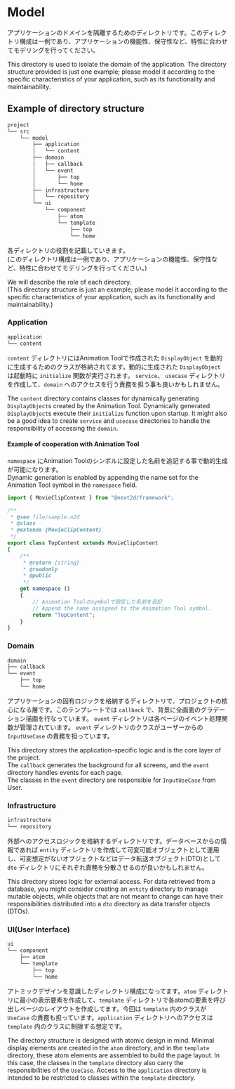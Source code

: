 # Model

アプリケーションのドメインを隔離するためのディレクトリです。このディレクトリ構成は一例であり、アプリケーションの機能性、保守性など、特性に合わせてモデリングを行ってください。  

This directory is used to isolate the domain of the application. The directory structure provided is just one example; please model it according to the specific characteristics of your application, such as its functionality and maintainability.  

## Example of directory structure

```sh
project
└── src
    └── model
        ├── application
        │   └── content
        ├── domain
        │   ├── callback
        │   └── event
        │       ├── top
        │       └── home
        ├── infrastructure
        │   └── repository
        └── ui
            └── component
                ├── atom
                └── template
                    ├── top
                    └── home
```

各ディレクトリの役割を記載していきます。  
(このディレクトリ構成は一例であり、アプリケーションの機能性、保守性など、特性に合わせてモデリングを行ってください。)  

We will describe the role of each directory.  
(This directory structure is just an example; please model it according to the specific characteristics of your application, such as its functionality and maintainability.)

### Application

```sh
application
└── content
```

`content` ディレクトリにはAnimation Toolで作成された `DisplayObject` を動的に生成するためのクラスが格納されてます。動的に生成された `DisplayObject` は起動時に `initialize` 関数が実行されます。 `service`、 `usecase`  ディレクトリを作成して、`domain` へのアクセスを行う責務を担う事も良いかもしれません。  

The `content` directory contains classes for dynamically generating `DisplayObject`s created by the Animation Tool. Dynamically generated `DisplayObject`s execute their `initialize` function upon startup. It might also be a good idea to create `service` and `usecase` directories to handle the responsibility of accessing the `domain`.

#### Example of cooperation with Animation Tool

`namespace` にAnimation Toolのシンボルに設定した名前を追記する事で動的生成が可能になります。  
Dynamic generation is enabled by appending the name set for the Animation Tool symbol in the `namespace` field.  

```javascript
import { MovieClipContent } from "@next2d/framework";

/**
 * @see file/sample.n2d
 * @class
 * @extends {MovieClipContent}
 */
export class TopContent extends MovieClipContent
{
    /**
     * @return {string}
     * @readonly
     * @public
     */
    get namespace ()
    {
        // Animation Toolのsymbolで設定した名前を追記
        // Append the name assigned to the Animation Tool symbol.
        return "TopContent"; 
    }
}
```

### Domain

```sh
domain
├── callback
└── event
    ├── top
    └── home
```

アプリケーションの固有ロジックを格納するディレクトリで、プロジェクトの核心になる層です。このテンプレートでは `callback` で、背景に全画面のグラデーション描画を行なっています。 `event` ディレクトリは各ページのイベント処理関数が管理されています。 `event` ディレクトリのクラスがユーザーからの `InputUseCase` の責務を担っています。  

This directory stores the application-specific logic and is the core layer of the project.  
The `callback` generates the background for all screens, and the `event` directory handles events for each page.  
The classes in the `event` directory are responsible for `InputUseCase` from User.  

### Infrastructure

```sh
infrastructure
└── repository
```

外部へのアクセスロジックを格納するディレクトリです。データベースからの情報であれば `entity` ディレクトリを作成して可変可能オブジェクトとして運用し、可変想定がないオブジェクトなどはデータ転送オブジェクト(DTO)として `dto` ディレクトリにそれぞれ責務を分散させるのが良いかもしれません。  

This directory stores logic for external access. For data retrieved from a database, you might consider creating an `entity` directory to manage mutable objects, while objects that are not meant to change can have their responsibilities distributed into a `dto` directory as data transfer objects (DTOs).

### UI(User Interface)

```sh
ui
└── component
    ├── atom
    └── template
        ├── top
        └── home
```

アトミックデザインを意識したディレクトリ構成になってます。`atom` ディレクトリに最小の表示要素を作成して、`template` ディレクトリで各atomの要素を呼び出しページのレイアウトを作成してます。今回は `template` 内のクラスが `UseCase` の責務も担っています。`application` ディレクトリへのアクセスは `template` 内のクラスに制限する想定です。  

The directory structure is designed with atomic design in mind. Minimal display elements are created in the `atom` directory, and in the `template` directory, these atom elements are assembled to build the page layout. In this case, the classes in the `template` directory also carry the responsibilities of the `UseCase`. Access to the `application` directory is intended to be restricted to classes within the `template` directory.